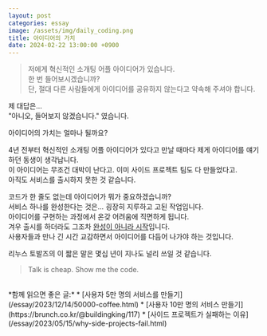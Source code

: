 ```yaml
---
layout: post
categories: essay
image: /assets/img/daily_coding.png
title: 아이디어의 가치
date: 2024-02-22 13:00:00 +0900
---
```


> 저에게 혁신적인 소개팅 어플 아이디어가 있습니다.  
> 한 번 들어보시겠습니까?  
> 단, 절대 다른 사람들에게 아이디어를 공유하지 않는다고 약속해 주셔야 합니다.

제 대답은...  
"아니오, 들어보지 않겠습니다." 였습니다.

아이디어의 가치는 얼마나 될까요?

4년 전부터 혁신적인 소개팅 어플 아이디어가 있다고 만날 때마다 제게 아이디어를 얘기하던 동생이 생각납니다.  
이 아이디어는 무조건 대박이 난다고. 이미 사이드 프로젝트 팀도 다 만들었다고.  
아직도 서비스를 출시하지 못한 것 같습니다.

코드가 한 줄도 없는데 아이디어가 뭐가 중요하겠습니까?  
서비스 하나를 완성한다는 것은... 굉장히 지루하고 고된 작업입니다.  
아이디어를 구현하는 과정에서 온갖 어려움에 직면하게 됩니다.  
겨우 출시를 하더라도 그조차 [완성이 아니라 시작](/essay/2023/05/15/why-side-projects-fail.html)입니다.  
사용자들과 만나 긴 시간 교감하면서 아이디어를 다듬어 나가야 하는 것입니다.

리누스 토발즈의 이 짧은 말은 몇십 년이 지나도 널리 쓰일 것 같습니다.  
> Talk is cheap. Show me the code.

<br>
*함께 읽으면 좋은 글:*
* [사용자 5만 명의 서비스를 만들기](/essay/2023/12/14/50000-coffee.html)
* [사용자 10만 명의 서비스 만들기](https://brunch.co.kr/@buildingking/117)
* [사이드 프로젝트가 실패하는 이유](/essay/2023/05/15/why-side-projects-fail.html)